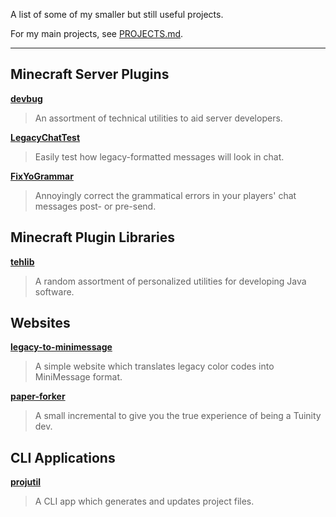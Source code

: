A list of some of my smaller but still useful projects.

For my main projects, see [PROJECTS.md](PROJECTS.md).

---

## Minecraft Server Plugins

[**devbug**][db]

> An assortment of technical utilities to aid server developers.

[**LegacyChatTest**][ct]

> Easily test how legacy-formatted messages will look in chat.

[**FixYoGrammar**][fyg]

> Annoyingly correct the grammatical errors in your players' chat messages post- or pre-send.

[db]: https://github.com/TehBrian/devbug
[ct]: https://github.com/TehBrian/ChatTest
[fyg]: https://github.com/TehBrian/FixYoGrammar

## Minecraft Plugin Libraries

[**tehlib**][tl]

> A random assortment of personalized utilities for developing Java software.

[tl]: https://github.com/TehBrian/tehlib

## Websites

[**legacy-to-minimessage**][ltm]

> A simple website which translates legacy color codes into MiniMessage format.

[**paper-forker**][pf]

> A small incremental to give you the true experience of being a Tuinity dev.

[ltm]: https://github.com/TehBrian/legacy-to-minimessage
[pf]: https://github.com/TehBrian/paper-forker

## CLI Applications

[**projutil**][pu]

> A CLI app which generates and updates project files.

[pu]: https://github.com/TehBrian/projutil
